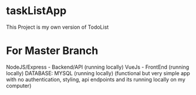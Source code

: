 # taskListApp
This Project is my own version of TodoList 


# For Master Branch
  NodeJS/Express - Backend/API (running locally)
  VueJs - FrontEnd (running locally)
  DATABASE: MYSQL (running locally)
  (functional but very simple app with no authentication, styling, api endpoints and its running locally on my computer)
 



